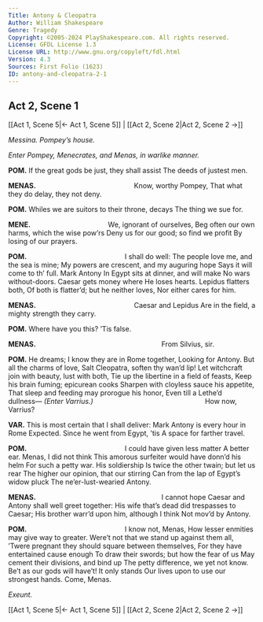 ```yaml
---
Title: Antony & Cleopatra
Author: William Shakespeare
Genre: Tragedy
Copyright: ©2005-2024 PlayShakespeare.com. All rights reserved.
License: GFDL License 1.3
License URL: http://www.gnu.org/copyleft/fdl.html
Version: 4.3
Sources: First Folio (1623)
ID: antony-and-cleopatra-2-1
---
```


## Act 2, Scene 1
[[Act 1, Scene 5|← Act 1, Scene 5]] | [[Act 2, Scene 2|Act 2, Scene 2 →]]

*Messina. Pompey’s house.*

*Enter Pompey, Menecrates, and Menas, in warlike manner.*

**POM.**
If the great gods be just, they shall assist
The deeds of justest men.

**MENAS.**
              Know, worthy Pompey,
That what they do delay, they not deny.

**POM.**
Whiles we are suitors to their throne, decays
The thing we sue for.

**MENE.**
           We, ignorant of ourselves,
Beg often our own harms, which the wise pow’rs
Deny us for our good; so find we profit
By losing of our prayers.

**POM.**
              I shall do well:
The people love me, and the sea is mine;
My powers are crescent, and my auguring hope
Says it will come to th’ full. Mark Antony
In Egypt sits at dinner, and will make
No wars without-doors. Caesar gets money where
He loses hearts. Lepidus flatters both,
Of both is flatter’d; but he neither loves,
Nor either cares for him.

**MENAS.**
              Caesar and Lepidus
Are in the field, a mighty strength they carry.

**POM.**
Where have you this? ’Tis false.

**MENAS.**
                  From Silvius, sir.

**POM.**
He dreams; I know they are in Rome together,
Looking for Antony. But all the charms of love,
Salt Cleopatra, soften thy wan’d lip!
Let witchcraft join with beauty, lust with both,
Tie up the libertine in a field of feasts,
Keep his brain fuming; epicurean cooks
Sharpen with cloyless sauce his appetite,
That sleep and feeding may prorogue his honor,
Even till a Lethe’d dullness⁠—
*(Enter Varrius.)*
                How now, Varrius?

**VAR.**
This is most certain that I shall deliver:
Mark Antony is every hour in Rome
Expected. Since he went from Egypt, ’tis
A space for farther travel.

**POM.**
              I could have given less matter
A better ear. Menas, I did not think
This amorous surfeiter would have donn’d his helm
For such a petty war. His soldiership
Is twice the other twain; but let us rear
The higher our opinion, that our stirring
Can from the lap of Egypt’s widow pluck
The ne’er-lust-wearied Antony.

**MENAS.**
                  I cannot hope
Caesar and Antony shall well greet together:
His wife that’s dead did trespasses to Caesar;
His brother warr’d upon him, although I think
Not mov’d by Antony.

**POM.**
              I know not, Menas,
How lesser enmities may give way to greater.
Were’t not that we stand up against them all,
’Twere pregnant they should square between themselves,
For they have entertained cause enough
To draw their swords; but how the fear of us
May cement their divisions, and bind up
The petty difference, we yet not know.
Be’t as our gods will have’t! It only stands
Our lives upon to use our strongest hands.
Come, Menas.

*Exeunt.*

[[Act 1, Scene 5|← Act 1, Scene 5]] | [[Act 2, Scene 2|Act 2, Scene 2 →]]